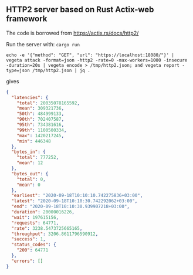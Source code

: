 ## HTTP2 server based on Rust Actix-web framework

The code is borrowed from https://actix.rs/docs/http2/

Run the server with: `cargo run`

    echo -e '{"method": "GET", "url": "https://localhost:18080/"}' | vegeta attack -format=json -http2 -rate=0 -max-workers=1000 -insecure -duration=20s | vegeta encode > /tmp/http2.json; and vegeta report -type=json /tmp/http2.json | jq .

gives

```json
{
  "latencies": {
    "total": 20035078165592,
    "mean": 309321736,
    "50th": 484999133,
    "90th": 702407587,
    "95th": 734381616,
    "99th": 1100500334,
    "max": 1420217245,
    "min": 446348
  },
  "bytes_in": {
    "total": 777252,
    "mean": 12
  },
  "bytes_out": {
    "total": 0,
    "mean": 0
  },
  "earliest": "2020-09-18T10:10:10.742275836+03:00",
  "latest": "2020-09-18T10:10:30.742292062+03:00",
  "end": "2020-09-18T10:10:30.939907218+03:00",
  "duration": 20000016226,
  "wait": 197615156,
  "requests": 64771,
  "rate": 3238.5473725665165,
  "throughput": 3206.8611796590912,
  "success": 1,
  "status_codes": {
    "200": 64771
  },
  "errors": []
}
```